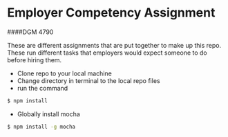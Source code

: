 # Employer Competency Assignment
####DGM 4790

These are different assignments that are put together to make up this repo. These run different tasks that employers would expect someone to do before hiring them.

  - Clone repo to your local machine
  - Change directory in terminal to the local repo files
  - run the command
```sh
$ npm install
```

* Globally install mocha
```sh
$ npm install -g mocha
```
